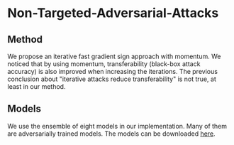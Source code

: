 # Non-Targeted-Adversarial-Attacks

## Method
We propose an iterative fast gradient sign approach with momentum. We noticed that by using momentum, transferability (black-box attack accuracy) is also improved when increasing the iterations. The previous conclusion about "iterative attacks reduce transferability" is not true, at least in our method.

## Models
We use the ensemble of eight models in our implementation. Many of them are adversarially trained models. The models can be downloaded [here](https://ml.cs.tsinghua.edu.cn/~yinpeng/nips17/nontargeted/models.zip).
